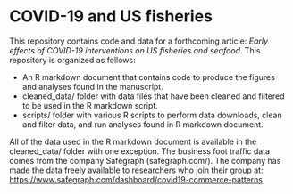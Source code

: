 # COVID-19 and US fisheries

This repository contains code and data for a forthcoming article: *Early effects of COVID-19 interventions on US fisheries and seafood*. This repository is organized as follows:

- An R markdown document that contains code to produce the figures and analyses found in the manuscript. 
- cleaned_data/ folder with data files that have been cleaned and filtered to be used in the R markdown script. 
- scripts/ folder with various R scripts to perform data downloads, clean and filter data, and run analyses found in R markdown document. 

All of the data used in the R markdown document is available in the cleaned_data/ folder with one exception. The business foot traffic data comes from the company Safegraph (safegraph.com/). The company has made the data freely available to researchers who join their group at: https://www.safegraph.com/dashboard/covid19-commerce-patterns
